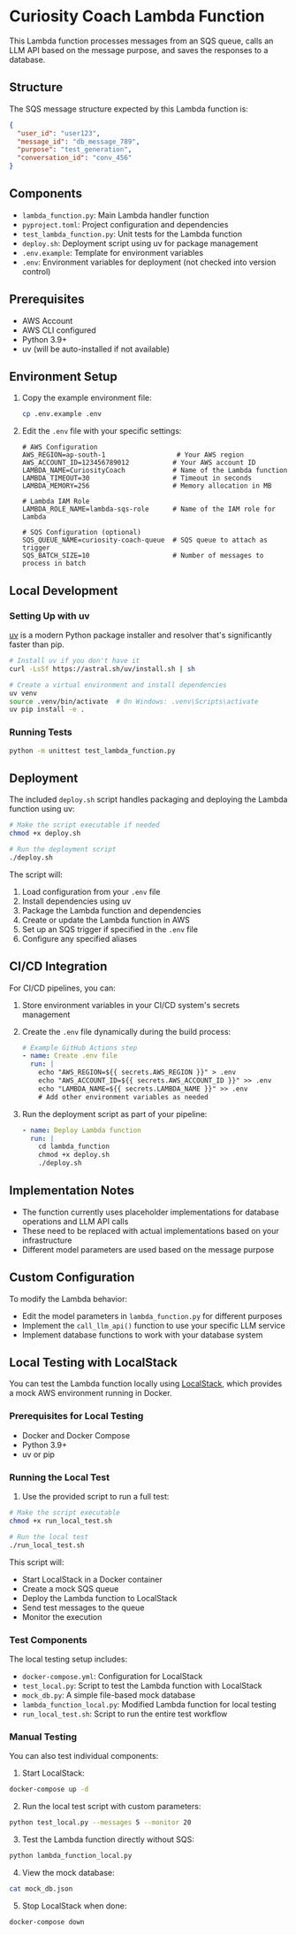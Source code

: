 # Curiosity Coach Lambda Function

This Lambda function processes messages from an SQS queue, calls an LLM API based on the message purpose, and saves the responses to a database.

## Structure

The SQS message structure expected by this Lambda function is:

```json
{
  "user_id": "user123",
  "message_id": "db_message_789",
  "purpose": "test_generation",
  "conversation_id": "conv_456"
}
```

## Components

- `lambda_function.py`: Main Lambda handler function
- `pyproject.toml`: Project configuration and dependencies
- `test_lambda_function.py`: Unit tests for the Lambda function
- `deploy.sh`: Deployment script using uv for package management
- `.env.example`: Template for environment variables
- `.env`: Environment variables for deployment (not checked into version control)

## Prerequisites

- AWS Account
- AWS CLI configured
- Python 3.9+
- uv (will be auto-installed if not available)

## Environment Setup

1. Copy the example environment file:
   ```bash
   cp .env.example .env
   ```

2. Edit the `.env` file with your specific settings:
   ```
   # AWS Configuration
   AWS_REGION=ap-south-1                  # Your AWS region
   AWS_ACCOUNT_ID=123456789012           # Your AWS account ID
   LAMBDA_NAME=CuriosityCoach            # Name of the Lambda function
   LAMBDA_TIMEOUT=30                     # Timeout in seconds
   LAMBDA_MEMORY=256                     # Memory allocation in MB
   
   # Lambda IAM Role
   LAMBDA_ROLE_NAME=lambda-sqs-role      # Name of the IAM role for Lambda
   
   # SQS Configuration (optional)
   SQS_QUEUE_NAME=curiosity-coach-queue  # SQS queue to attach as trigger
   SQS_BATCH_SIZE=10                     # Number of messages to process in batch
   ```

## Local Development

### Setting Up with uv

[uv](https://github.com/astral-sh/uv) is a modern Python package installer and resolver that's significantly faster than pip.

```bash
# Install uv if you don't have it
curl -LsSf https://astral.sh/uv/install.sh | sh

# Create a virtual environment and install dependencies
uv venv
source .venv/bin/activate  # On Windows: .venv\Scripts\activate
uv pip install -e .
```

### Running Tests

```bash
python -m unittest test_lambda_function.py
```

## Deployment

The included `deploy.sh` script handles packaging and deploying the Lambda function using uv:

```bash
# Make the script executable if needed
chmod +x deploy.sh

# Run the deployment script
./deploy.sh
```

The script will:
1. Load configuration from your `.env` file
2. Install dependencies using uv
3. Package the Lambda function and dependencies
4. Create or update the Lambda function in AWS
5. Set up an SQS trigger if specified in the `.env` file
6. Configure any specified aliases

## CI/CD Integration

For CI/CD pipelines, you can:

1. Store environment variables in your CI/CD system's secrets management
2. Create the `.env` file dynamically during the build process:
   ```yaml
   # Example GitHub Actions step
   - name: Create .env file
     run: |
       echo "AWS_REGION=${{ secrets.AWS_REGION }}" > .env
       echo "AWS_ACCOUNT_ID=${{ secrets.AWS_ACCOUNT_ID }}" >> .env
       echo "LAMBDA_NAME=${{ secrets.LAMBDA_NAME }}" >> .env
       # Add other environment variables as needed
   ```

3. Run the deployment script as part of your pipeline:
   ```yaml
   - name: Deploy Lambda function
     run: |
       cd lambda_function
       chmod +x deploy.sh
       ./deploy.sh
   ```

## Implementation Notes

- The function currently uses placeholder implementations for database operations and LLM API calls
- These need to be replaced with actual implementations based on your infrastructure
- Different model parameters are used based on the message purpose

## Custom Configuration

To modify the Lambda behavior:
- Edit the model parameters in `lambda_function.py` for different purposes
- Implement the `call_llm_api()` function to use your specific LLM service
- Implement database functions to work with your database system 

## Local Testing with LocalStack

You can test the Lambda function locally using [LocalStack](https://localstack.cloud/), which provides a mock AWS environment running in Docker.

### Prerequisites for Local Testing

- Docker and Docker Compose
- Python 3.9+
- uv or pip

### Running the Local Test

1. Use the provided script to run a full test:

```bash
# Make the script executable
chmod +x run_local_test.sh

# Run the local test
./run_local_test.sh
```

This script will:
- Start LocalStack in a Docker container
- Create a mock SQS queue
- Deploy the Lambda function to LocalStack
- Send test messages to the queue
- Monitor the execution

### Test Components

The local testing setup includes:

- `docker-compose.yml`: Configuration for LocalStack
- `test_local.py`: Script to test the Lambda function with LocalStack
- `mock_db.py`: A simple file-based mock database
- `lambda_function_local.py`: Modified Lambda function for local testing
- `run_local_test.sh`: Script to run the entire test workflow

### Manual Testing

You can also test individual components:

1. Start LocalStack:
```bash
docker-compose up -d
```

2. Run the local test script with custom parameters:
```bash
python test_local.py --messages 5 --monitor 20
```

3. Test the Lambda function directly without SQS:
```bash
python lambda_function_local.py
```

4. View the mock database:
```bash
cat mock_db.json
```

5. Stop LocalStack when done:
```bash
docker-compose down
``` 